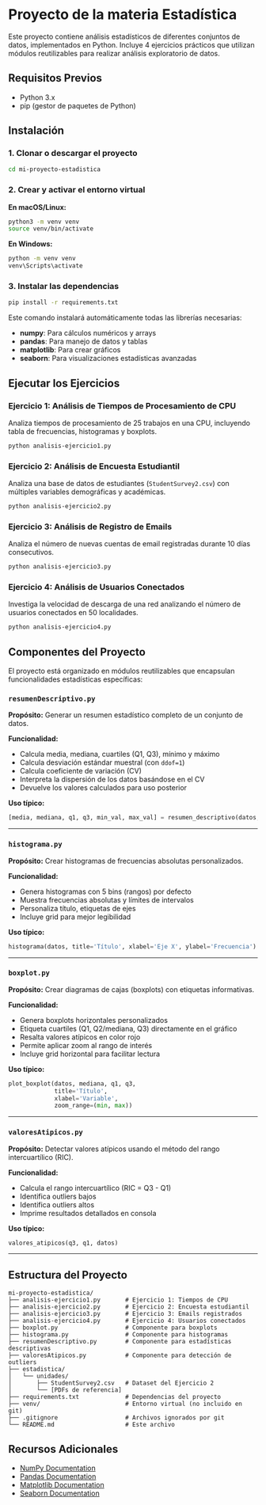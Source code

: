 # Proyecto de la materia Estadística

Este proyecto contiene análisis estadísticos de diferentes conjuntos de datos, implementados en Python. Incluye 4 ejercicios prácticos que utilizan módulos reutilizables para realizar análisis exploratorio de datos.

## Requisitos Previos

- Python 3.x
- pip (gestor de paquetes de Python)

## Instalación

### 1. Clonar o descargar el proyecto

```bash
cd mi-proyecto-estadistica
```

### 2. Crear y activar el entorno virtual

**En macOS/Linux:**
```bash
python3 -m venv venv
source venv/bin/activate
```

**En Windows:**
```bash
python -m venv venv
venv\Scripts\activate
```

### 3. Instalar las dependencias

```bash
pip install -r requirements.txt
```

Este comando instalará automáticamente todas las librerías necesarias:
- **numpy**: Para cálculos numéricos y arrays
- **pandas**: Para manejo de datos y tablas
- **matplotlib**: Para crear gráficos
- **seaborn**: Para visualizaciones estadísticas avanzadas

## Ejecutar los Ejercicios

### Ejercicio 1: Análisis de Tiempos de Procesamiento de CPU
Analiza tiempos de procesamiento de 25 trabajos en una CPU, incluyendo tabla de frecuencias, histogramas y boxplots.

```bash
python analisis-ejercicio1.py
```

### Ejercicio 2: Análisis de Encuesta Estudiantil
Analiza una base de datos de estudiantes (`StudentSurvey2.csv`) con múltiples variables demográficas y académicas.

```bash
python analisis-ejercicio2.py
```

### Ejercicio 3: Análisis de Registro de Emails
Analiza el número de nuevas cuentas de email registradas durante 10 días consecutivos.

```bash
python analisis-ejercicio3.py
```

### Ejercicio 4: Análisis de Usuarios Conectados
Investiga la velocidad de descarga de una red analizando el número de usuarios conectados en 50 localidades.

```bash
python analisis-ejercicio4.py
```


## Componentes del Proyecto

El proyecto está organizado en módulos reutilizables que encapsulan funcionalidades estadísticas específicas:

### `resumenDescriptivo.py`
**Propósito:** Generar un resumen estadístico completo de un conjunto de datos.

**Funcionalidad:**
- Calcula media, mediana, cuartiles (Q1, Q3), mínimo y máximo
- Calcula desviación estándar muestral (con `ddof=1`)
- Calcula coeficiente de variación (CV)
- Interpreta la dispersión de los datos basándose en el CV
- Devuelve los valores calculados para uso posterior

**Uso típico:**
```python
[media, mediana, q1, q3, min_val, max_val] = resumen_descriptivo(datos, 'Unidad')
```

---

### `histograma.py`
**Propósito:** Crear histogramas de frecuencias absolutas personalizados.

**Funcionalidad:**
- Genera histogramas con 5 bins (rangos) por defecto
- Muestra frecuencias absolutas y límites de intervalos
- Personaliza título, etiquetas de ejes
- Incluye grid para mejor legibilidad

**Uso típico:**
```python
histograma(datos, title='Título', xlabel='Eje X', ylabel='Frecuencia')
```

---

### `boxplot.py`
**Propósito:** Crear diagramas de cajas (boxplots) con etiquetas informativas.

**Funcionalidad:**
- Genera boxplots horizontales personalizados
- Etiqueta cuartiles (Q1, Q2/mediana, Q3) directamente en el gráfico
- Resalta valores atípicos en color rojo
- Permite aplicar zoom al rango de interés
- Incluye grid horizontal para facilitar lectura

**Uso típico:**
```python
plot_boxplot(datos, mediana, q1, q3, 
             title='Título', 
             xlabel='Variable', 
             zoom_range=(min, max))
```

---

### `valoresAtipicos.py`
**Propósito:** Detectar valores atípicos usando el método del rango intercuartílico (RIC).

**Funcionalidad:**
- Calcula el rango intercuartílico (RIC = Q3 - Q1)
- Identifica outliers bajos 
- Identifica outliers altos 
- Imprime resultados detallados en consola

**Uso típico:**
```python
valores_atipicos(q3, q1, datos)
```

---

## Estructura del Proyecto

```
mi-proyecto-estadistica/
├── analisis-ejercicio1.py       # Ejercicio 1: Tiempos de CPU
├── analisis-ejercicio2.py       # Ejercicio 2: Encuesta estudiantil
├── analisis-ejercicio3.py       # Ejercicio 3: Emails registrados
├── analisis-ejercicio4.py       # Ejercicio 4: Usuarios conectados
├── boxplot.py                   # Componente para boxplots
├── histograma.py                # Componente para histogramas
├── resumenDescriptivo.py        # Componente para estadísticas descriptivas
├── valoresAtipicos.py           # Componente para detección de outliers
├── estadistica/
│   └── unidades/
│       ├── StudentSurvey2.csv   # Dataset del Ejercicio 2
│       └── [PDFs de referencia]
├── requirements.txt             # Dependencias del proyecto
├── venv/                        # Entorno virtual (no incluido en git)
├── .gitignore                   # Archivos ignorados por git
└── README.md                    # Este archivo
```

## Recursos Adicionales

- [NumPy Documentation](https://numpy.org/doc/)
- [Pandas Documentation](https://pandas.pydata.org/docs/)
- [Matplotlib Documentation](https://matplotlib.org/stable/contents.html)
- [Seaborn Documentation](https://seaborn.pydata.org/)


